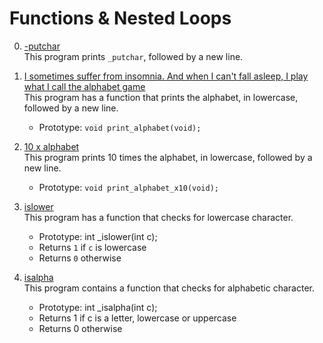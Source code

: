 # Functions & Nested Loops
0. [-putchar](./0-putchar.c)   
This program prints `_putchar`, followed by a new line.


1. [I sometimes suffer from insomnia. And when I can't fall asleep, I play what I call the alphabet game](./1-alphabet.c)   
This program has a function that prints the alphabet, in lowercase, followed by a new line.
	* Prototype: `void print_alphabet(void);`
	
2. [10 x alphabet](./2-print_alphabet_x10.c)   
This program prints 10 times the alphabet, in lowercase, followed by a new line.   
	* Prototype: `void print_alphabet_x10(void);`

3. [islower](./3-islower.c)   
This program has a function that checks for lowercase character.   

    * Prototype: int _islower(int c);
    * Returns `1` if `c` is lowercase
    * Returns `0` otherwise


4. [isalpha](./4-isalpha.c)   
This program contains a function that checks for alphabetic character.

    * Prototype: int _isalpha(int c);
    * Returns 1 if c is a letter, lowercase or uppercase
    * Returns 0 otherwise

